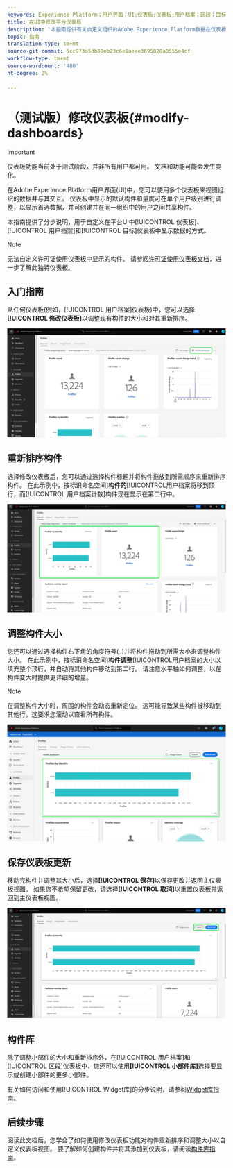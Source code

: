 ```yaml
---
keywords: Experience Platform；用户界面；UI;仪表板;仪表板;用户档案；区段；目标；许可证使用
title: 在UI中修改平台仪表板
description: '本指南提供有关自定义组织的Adobe Experience Platform数据在仪表板中的显示方式的分步说明。 '
topic: 指南
translation-type: tm+mt
source-git-commit: 5cc973a5db88eb23c6e1aeee3695820a0555e4cf
workflow-type: tm+mt
source-wordcount: '480'
ht-degree: 2%

---
```



# （测试版）修改仪表板{#modify-dashboards}

>[!IMPORTANT]
>
>仪表板功能当前处于测试阶段，并非所有用户都可用。 文档和功能可能会发生变化。

在Adobe Experience Platform用户界面(UI)中，您可以使用多个仪表板来视图组织的数据并与其交互。 仪表板中显示的默认构件和量度可在单个用户级别进行调整，以显示首选数据，并可创建并在同一组织中的用户之间共享构件。

本指南提供了分步说明，用于自定义在平台UI中[!UICONTROL 仪表板]、[!UICONTROL 用户档案]和[!UICONTROL 目标]仪表板中显示数据的方式。

>[!NOTE]
>
>无法自定义许可证使用仪表板中显示的构件。 请参阅[许可证使用仪表板文档](guides/license-usage.md)，进一步了解此独特仪表板。

## 入门指南

从任何仪表板(例如，[!UICONTROL 用户档案]仪表板)中，您可以选择&#x200B;**[!UICONTROL 修改仪表板]**&#x200B;以调整现有构件的大小和对其重新排序。

![](images/customization/modify-dashboard.png)

## 重新排序构件

选择修改仪表板后，您可以通过选择构件标题并将构件拖放到所需顺序来重新排序构件。 在此示例中，按标识命名空间&#x200B;]**构件的**[!UICONTROL &#x200B;用户档案将移到顶行，而[!UICONTROL 用户档案计数]构件现在显示在第二行中。

![](images/customization/move-widget.png)

## 调整构件大小

您还可以通过选择构件右下角的角度符号(`⌟`)并将构件拖动到所需大小来调整构件大小。 在此示例中，按标识命名空间&#x200B;]**构件调整**[!UICONTROL &#x200B;用户档案的大小以填充整个顶行，并自动将其他构件移动到第二行。 请注意水平轴如何调整，以在构件变大时提供更详细的增量。

>[!NOTE]
>
>在调整构件大小时，周围的构件会动态重新定位。 这可能导致某些构件被移动到其他行，这要求您滚动以查看所有构件。

![](images/customization/resize-widget.png)

## 保存仪表板更新

移动完构件并调整其大小后，选择&#x200B;**[!UICONTROL 保存]**&#x200B;以保存更改并返回主仪表板视图。 如果您不希望保留更改，请选择&#x200B;**[!UICONTROL 取消]**&#x200B;以重置仪表板并返回到主仪表板视图。

![](images/customization/save-changes.png)

## 构件库

除了调整小部件的大小和重新排序外，在[!UICONTROL 用户档案]和[!UICONTROL 区段]仪表板中，您还可以使用&#x200B;**[!UICONTROL 小部件库]**&#x200B;选择要显示或创建小部件的更多小部件。

有关如何访问和使用[!UICONTROL Widget库]的分步说明，请参阅[Widget库指南](widget-library.md)。

## 后续步骤

阅读此文档后，您学会了如何使用修改仪表板功能对构件重新排序和调整大小以自定义仪表板视图。 要了解如何创建构件并将其添加到仪表板，请阅读[构件库指南](widget-library.md)。